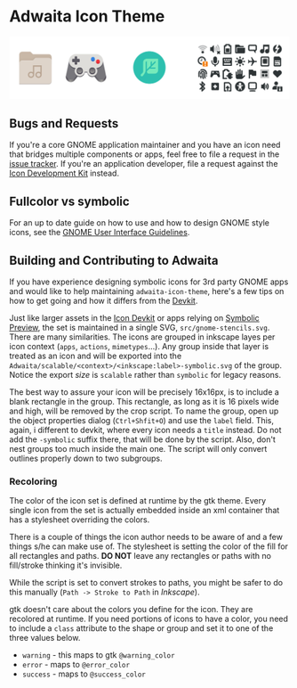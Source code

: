 # Adwaita Icon Theme
![Adwaita Icons](src/logo.svg)

## Bugs and Requests
If you're a core GNOME application maintainer and you have an icon need that bridges multiple components or apps, feel free to file a request in the [issue tracker](https://gitlab.gnome.org/GNOME/adwaita-icon-theme/-/issues). If you're an application developer, file a request against the [Icon Development Kit](https://gitlab.gnome.org/Teams/Design/icon-development-kit/-/issues) instead.


## Fullcolor vs symbolic
For an up to date guide on how to use and how to design GNOME style icons, see the [GNOME User Interface Guidelines](https://developer.gnome.org/hig/stable/icons-and-artwork.html.en).

## Building and Contributing to Adwaita
If you have experience designing symbolic icons for 3rd party GNOME apps and would like to help maintaining `adwaita-icon-theme`, here's a few tips on how to get going and how it differs from the [Devkit](https://gitlab.gnome.org/Teams/Design/icon-development-kit).

Just like larger assets in the [Icon Devkit](https://gitlab.gnome.org/Teams/Design/icon-development-kit) or apps relying on [Symbolic Preview](https://gitlab.gnome.org/World/design/symbolic-preview), the set is maintained in a single SVG,
`src/gnome-stencils.svg`. There are many similarities. The icons are grouped in inkscape layes per icon context (`apps`, `actions`, `mimetypes`…).  Any group inside that layer
is treated as an icon and will be exported into the
`Adwaita/scalable/<context>/<inkscape:label>-symbolic.svg` of the group. Notice the export *size* is `scalable` rather than `symbolic` for legacy reasons. 

The best way to assure your icon will be precisely 16x16px, is to
include a blank rectangle in the group. This rectangle, as long as it is 16 pixels wide and high, will be removed by the crop script. To name the group, open up the object properties dialog (`Ctrl+Shfit+O`) and use the `label` field. This, again, i different to devkit, where every icon needs a `title` instead. Do not add the `-symbolic` suffix there, that will be done by the script. Also, don't nest groups too much inside the main one. The script will only convert outlines properly down to two subgroups.

### Recoloring
The color of the icon set is defined at runtime by the gtk theme. Every single icon from the set is actually embedded inside an xml container that has a stylesheet overriding the colors.

There is a couple of things the icon author needs to be aware of and a few things s/he can make use of. The stylesheet is setting the color of the fill for all rectangles and paths. **DO NOT** leave any rectangles or paths with no fill/stroke thinking it's invisible.

While the script is set to convert strokes to paths, you might be safer to do this manually (`Path -> Stroke to Path` in *Inkscape*).

gtk doesn't care about the colors you define for the icon. They are recolored at runtime. If you need portions of icons to have a color, you need to include a `class` attribute to the shape or group and set it to one of the three values below. 

- `warning` - this maps to gtk `@warning_color`
- `error` - maps to `@error_color`
- `success` - maps to `@success_color`